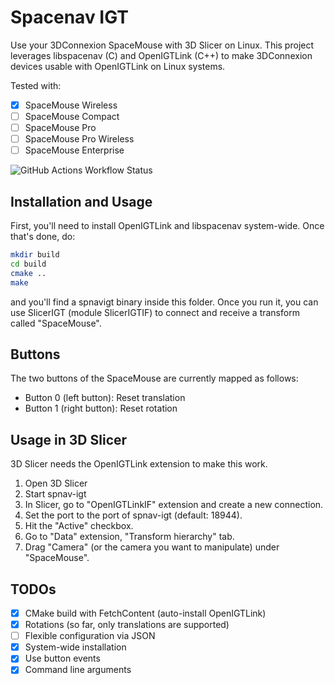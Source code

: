 # Spacenav IGT #

Use your 3DConnexion SpaceMouse with 3D Slicer on Linux.
This project leverages libspacenav (C) and OpenIGTLink (C++) to make 3DConnexion devices
usable with OpenIGTLink on Linux systems.

Tested with:
* [x] SpaceMouse Wireless
* [ ] SpaceMouse Compact
* [ ] SpaceMouse Pro
* [ ] SpaceMouse Pro Wireless
* [ ] SpaceMouse Enterprise

![GitHub Actions Workflow Status](https://img.shields.io/github/actions/workflow/status/henrykrumb/spacenav-igt/cmake.yml)

## Installation and Usage ##

First, you'll need to install OpenIGTLink and libspacenav system-wide.
Once that's done, do:

```bash
mkdir build
cd build
cmake ..
make
```

and you'll find a spnavigt binary inside this folder.
Once you run it, you can use SlicerIGT (module SlicerIGTIF) to connect and receive a
transform called "SpaceMouse".


## Buttons ##

The two buttons of the SpaceMouse are currently mapped as follows:
* Button 0 (left button): Reset translation
* Button 1 (right button): Reset rotation


## Usage in 3D Slicer ##

3D Slicer needs the OpenIGTLink extension to make this work.

1. Open 3D Slicer
2. Start spnav-igt
3. In Slicer, go to "OpenIGTLinkIF" extension and create a new connection.
4. Set the port to the port of spnav-igt (default: 18944).
5. Hit the "Active" checkbox.
6. Go to "Data" extension, "Transform hierarchy" tab.
7. Drag "Camera" (or the camera you want to manipulate) under "SpaceMouse".

## TODOs ##

* [x] CMake build with FetchContent (auto-install OpenIGTLink)
* [x] Rotations (so far, only translations are supported)
* [ ] Flexible configuration via JSON
* [x] System-wide installation
* [x] Use button events
* [x] Command line arguments